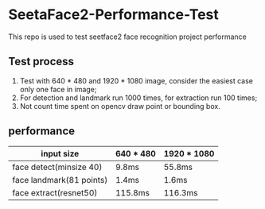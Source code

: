 # SeetaFace2-Performance-Test
This repo is used to test seetface2 face recognition project performance

## Test process
1. Test with 640 * 480 and 1920 * 1080 image, consider the easiest case only one face in image;  
2. For detection and landmark run 1000 times, for extraction run 100 times;
3. Not count time spent on opencv draw point or bounding box.

## performance
input size | 640 * 480 | 1920 * 1080
--------- | ------------- | -------------  
face detect(minsize 40) | 9.8ms | 55.8ms
face landmark(81 points) | 1.4ms | 1.6ms
face extract(resnet50) | 115.8ms | 116.3ms
